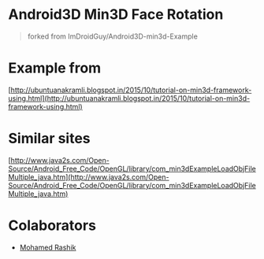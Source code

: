 # Android3D Min3D Face Rotation 

> forked from ImDroidGuy/Android3D-min3d-Example


# Example from
[http://ubuntuanakramli.blogspot.in/2015/10/tutorial-on-min3d-framework-using.html](http://ubuntuanakramli.blogspot.in/2015/10/tutorial-on-min3d-framework-using.html)

# Similar sites
[http://www.java2s.com/Open-Source/Android_Free_Code/OpenGL/library/com_min3dExampleLoadObjFileMultiple_java.htm](http://www.java2s.com/Open-Source/Android_Free_Code/OpenGL/library/com_min3dExampleLoadObjFileMultiple_java.htm)

# Colaborators
- [Mohamed Rashik](https://github.com/ImDroidGuy)
